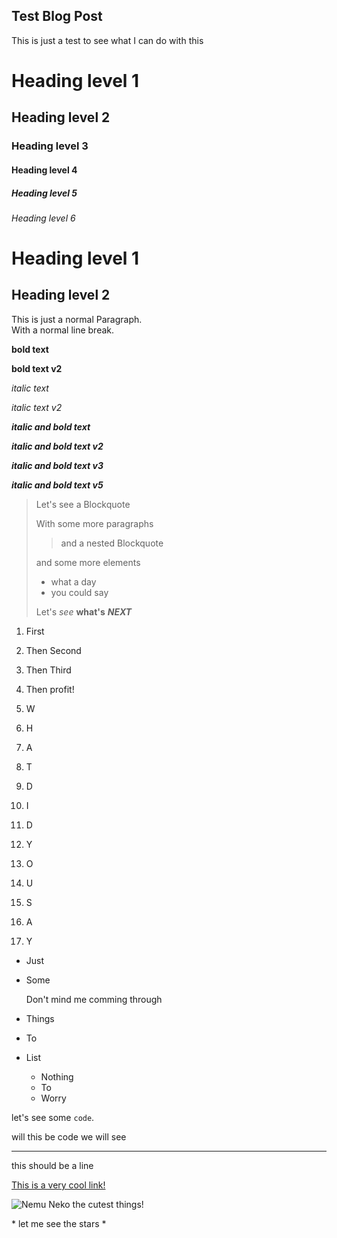 ## Test Blog Post

This is just a test to see what I can do with this

# Heading level 1

## Heading level 2

### Heading level 3

#### Heading level 4

##### Heading level 5

###### Heading level 6


Heading level 1
===

Heading level 2
---

This is just a normal Paragraph.  
With a normal line break.

**bold text**

__bold text v2__

*italic text*

_italic text v2_

***italic and bold text***

___italic and bold text v2___

__*italic and bold text v3*__

_**italic and bold text v5**_

> Let's see a Blockquote
>
> With some more paragraphs
>
>> and a nested Blockquote
>
> and some more elements 
> - what a day
> - you could say
>
> Let's *see* **what's** ***NEXT***

1. First
2. Then Second
3. Then Third
4. Then profit!

1. W
2. H
3. A
4. T
  1. D
  2. I
  3. D
5. Y
6. O
7. U
  1. S
  2. A
  3. Y

- Just
- Some

  Don't mind me comming through

- Things
- To 
- List
  - Nothing
  - To
  - Worry 

let's see some `code`.

  will this be code
  we will see

---

this should be a line

[This is a very cool link!](https://www.markdownguide.org/basic-syntax/ "Markdown Basic Syntax")

![Nemu Neko the cutest things!](https://i.pinimg.com/564x/41/bc/10/41bc10b103a0e96d82d9a18c1071cdb5.jpg)

\* let me see the stars \*





